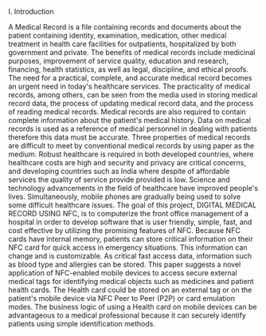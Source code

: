 I. Introduction

A Medical Record is a file containing records and documents about the patient containing identity,
examination, medication, other medical treatment in health care facilities for outpatients,
hospitalized by both government and private. The benefits of medical records include medicinal
purposes, improvement of service quality, education and research, financing, health statistics, as
well as legal, discipline, and ethical proofs. The need for a practical, complete, and accurate medical
record becomes an urgent need in today's healthcare services. The practicality of medical records,
among others, can be seen from the media used in storing medical record data, the process of
updating medical record data, and the process of reading medical records. Medical records are also
required to contain complete information about the patient's medical history. Data on medical
records is used as a reference of medical personnel in dealing with patients therefore this data must
be accurate. Three properties of medical records are difficult to meet by conventional medical
records by using paper as the medium.
Robust healthcare is required in both developed countries, where healthcare costs are high and
security and privacy are critical concerns, and developing countries such as India where despite of
affordable services the quality of service provide provided is low. Science and technology
advancements in the field of healthcare have improved people's lives. Simultaneously, mobile
phones are gradually being used to solve some difficult healthcare issues. The goal of this project,
DIGITAL MEDICAL RECORD USING NFC, is to computerize the front office management of a hospital
in order to develop software that is user friendly, simple, fast, and cost effective by utilizing the
promising features of NFC. Because NFC cards have internal memory, patients can store critical
information on their NFC card for quick access in emergency situations. This information can change
and is customizable. As critical fast access data, information such as blood type and allergies can be
stored. This paper suggests a novel application of NFC-enabled mobile devices to access secure
external medical tags for identifying medical objects such as medicines and patient health cards. The
Health card could be stored on an external tag or on the patient's mobile device via NFC Peer to Peer
(P2P) or card emulation modes. The business logic of using a Health card on mobile devices can be
advantageous to a medical professional because it can securely identify patients using simple
identification methods.
